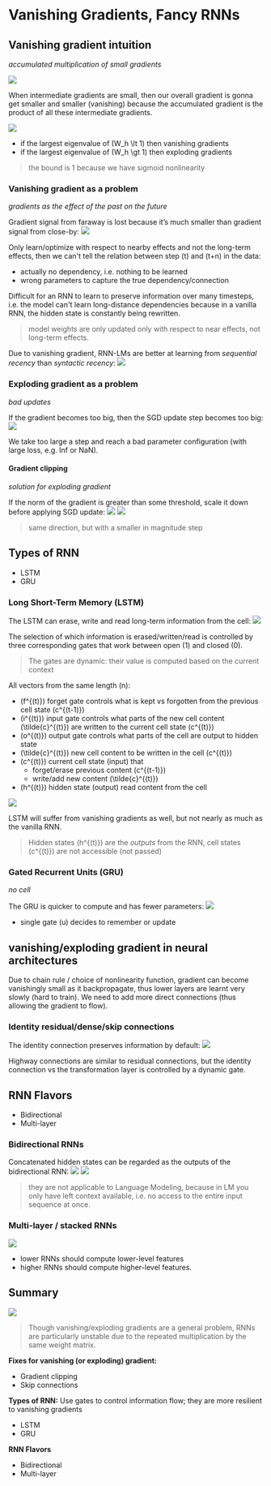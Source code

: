 # Vanishing Gradients, Fancy RNNs
## Vanishing gradient intuition
*accumulated multiplication of small gradients*

![](img/614982c9.png)

When intermediate gradients are small, then our overall gradient is gonna get smaller and smaller (vanishing) because the accumulated gradient is the product of all these intermediate gradients.

![](img/0d21f8d4.png)
- if the largest eigenvalue of \(W_h \lt 1\) then vanishing gradients
- if the largest eigenvalue of \(W_h \gt 1\) then exploding gradients

> the bound is 1 because we have sigmoid nonlinearity

### Vanishing gradient as a problem
*gradients as the effect of the past on the future*

Gradient signal from faraway is lost because it’s much smaller than gradient signal from close-by:
![](img/91dc08b3.png)

Only learn/optimize with respect to nearby effects and not the long-term effects, then we can't tell the relation between step \(t\) and \(t+n\) in the data:
- actually no dependency, i.e. nothing to be learned
- wrong parameters to capture the true dependency/connection

Difficult for an RNN to learn to preserve information over many timesteps, i.e. the model can't learn long-distance dependencies because in a vanilla RNN, the hidden state is constantly being rewritten.

> model weights are only updated only with respect to near effects, not long-term effects.

Due to vanishing gradient, RNN-LMs are better at learning from *sequential recency* than *syntactic recency*:
![](img/f2637a9a.png)

### Exploding gradient as a problem
*bad updates*

If the gradient becomes too big, then the SGD update step becomes too big:
![](img/361fe249.png)

We take too large a step and reach a bad parameter configuration (with large loss, e.g. Inf or NaN).

#### Gradient clipping
*solution for exploding gradient*

If the norm of the gradient is greater than some threshold, scale it down before applying SGD update:
![](img/9d4dde25.png)
![](img/172a48c8.png)

> same direction, but with a smaller in magnitude step

## Types of RNN
- LSTM
- GRU

### Long Short-Term Memory (LSTM)
The LSTM can erase, write and read long-term information from the cell:
![](img/f574d909.png)

The selection of which information is erased/written/read is controlled by three corresponding gates that work between open (1) and closed (0).

> The gates are dynamic: their value is computed based on the current context

All vectors from the same length \(n\):
- \(f^{(t)}\) forget gate controls what is kept vs forgotten from the previous cell state \(c^{(t-1)}\)
- \(i^{(t)}\) input gate controls what parts of the new cell content \(\tilde{c}^{(t)}\) are written to the current cell state \(c^{(t)}\)
- \(o^{(t)}\) output gate controls what parts of the cell are output to hidden state
- \(\tilde{c}^{(t)}\) new cell content to be written in the cell \(c^{(t)}\)
- \(c^{(t)}\) current cell state (input) that
    - forget/erase previous content \(c^{(t-1)}\)
    - write/add new  content \(\tilde{c}^{(t)}\)
- \(h^{(t)}\) hidden state (output) read content from the cell

![](img/d1feaed3.png)

LSTM will suffer from vanishing gradients as well, but not nearly as much as the vanilla RNN.

> Hidden states \(h^{(t)}\) are the *outputs* from the RNN, cell states \(c^{(t)}\) are not accessible (not passed)

### Gated Recurrent Units (GRU)
*no cell*

The GRU is quicker to compute and has fewer parameters:
![](img/a379987e.png)
- single gate \(u\) decides to remember or update

## vanishing/exploding gradient in neural architectures
Due to chain rule / choice of nonlinearity function, gradient can become vanishingly small as it backpropagate, thus lower layers are learnt very slowly (hard to train). We need to add more direct connections (thus allowing the gradient to flow).

### Identity residual/dense/skip connections
The identity connection preserves information by default:
![](img/6405d689.png)

Highway connections are similar to residual connections, but the identity connection vs the transformation layer is controlled by a dynamic gate.

## RNN Flavors
- Bidirectional
- Multi-layer

### Bidirectional RNNs
Concatenated hidden states can be regarded as the outputs of the bidirectional RNN:
![](img/89feace6.png)
![](img/86e1ce72.png)

> they are not applicable to Language Modeling, because in LM you only have left context available, i.e. no access to the entire input sequence at once.

### Multi-layer / stacked RNNs
![](img/b01c7202.png)
- lower RNNs should compute lower-level features
- higher RNNs should compute higher-level features.

## Summary
![](img/05dd443e.png)

> Though vanishing/exploding gradients are a general problem, RNNs are particularly unstable due to the repeated multiplication by the same weight matrix.

**Fixes for vanishing (or exploding) gradient:**
- Gradient clipping
- Skip connections

**Types of RNN:**
Use gates to control information flow; they are more resilient to vanishing gradients
- LSTM
- GRU

**RNN Flavors**
- Bidirectional
- Multi-layer
